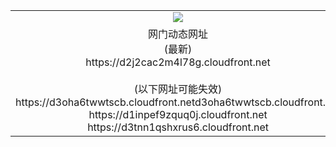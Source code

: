 ﻿<table>
  <tr></tr>
  <tr><td colspan=2 align=center><img src="https://d2j2cac2m4l78g.cloudfront.net/Up/oGate.jpg" /></td></tr>
  <tr><td colspan=2 align=center>网门动态网址<br/>(最新)
<br>https://d2j2cac2m4l78g.cloudfront.net
<br/><br/>(以下网址可能失效)
<br>https://d3oha6twwtscb.cloudfront.netd3oha6twwtscb.cloudfront.net
<br>https://d1inpef9zquq0j.cloudfront.net
<br>https://d3tnn1qshxrus6.cloudfront.net
    </td>
  </tr>
</table>
